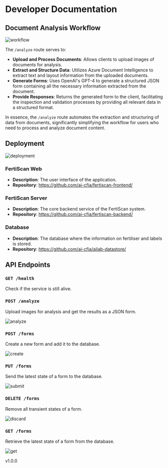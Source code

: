 # Developer Documentation

## Document Analysis Workflow

![workflow](../out/workflow_dss/FertiScan%20Sequence%20Diagram.png)

The `/analyze` route serves to:

- **Upload and Process Documents**: Allows clients to upload
 images of documents for analysis.
- **Extract and Structure Data**: Utilizes Azure Document Intelligence to
 extract text and layout information from the uploaded documents.
- **Generate Forms**: Uses OpenAI's GPT-4 to generate a structured JSON
 form containing all the necessary information extracted from the document.
- **Provide Responses**: Returns the generated form to the client,
 facilitating the inspection and validation processes
 by providing all relevant data in a structured format.

In essence, the `/analyze` route automates the
 extraction and structuring of data from documents, significantly
 simplifying the workflow for
 users who need to process and analyze document content.

## Deployment

![deployment](../out/deployment/Deployment.png)

### FertiScan Web

- **Description**: The user interface of the application.
- **Repository**: <https://github.com/ai-cfia/fertiscan-frontend/>

### FertiScan Server

- **Description**: The core backend service of the FertiScan system.
- **Repository**: <https://github.com/ai-cfia/fertiscan-backend/>

### Database

- **Description**: The database where the
 information on fertiliser and labels is stored.
- **Repository**: <https://github.com/ai-cfia/ailab-datastore/>

## API Endpoints

### `GET /health`

Check if the service is still alive.

### `POST /analyze`

Upload images for analysis and get the results as a JSON form.

![analyze](../out/analyze_dss/Analyze%20DSS.png)

### `POST /forms`

Create a new form and add it to the database.

![create](../out/create_form_dss/FertiScan%20Sequence%20Diagram.png)

### `PUT /forms`

Send the latest state of a form to the database.

![submit](../out/submit_form_dss/FertiScan%20Sequence%20Diagram.png)

### `DELETE /forms`

Remove all transient states of a form.

![discard](../out/discard_form_dss/FertiScan%20Sequence%20Diagram.png)

### `GET /forms`

Retrieve the latest state of a form from the database.

![get](../out/search_form_dss/FertiScan%20Sequence%20Diagram.png)

v1.0.0
